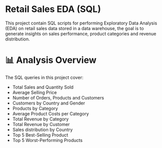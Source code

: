 # Retail Sales EDA (SQL)

This project contain SQL scripts for performing Exploratory Data Analysis (EDA) on retail sales 
data stored in a data warehouse,
the goal is to generate insights on sales performance, product categories
and revenue distribution.

# 📊 Analysis Overview

The SQL queries in this project cover:

- Total Sales and Quantity Sold
- Average Selling Price
- Number of Orders, Products and Customers
- Customers by Country and Gender
- Products by Category
- Average Product Costs per Category
- Total Revenue by Category
- Total Revenue by Customer
- Sales distribution by Country
- Top 5 Best-Selling Product
- Top 5 Worst-Performing Products
